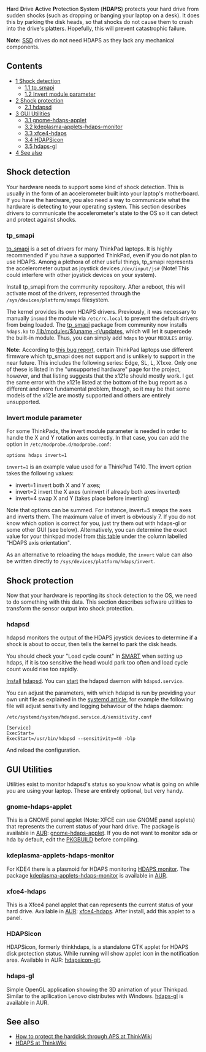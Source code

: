 **H**ard **D**rive **A**ctive **P**rotection **S**ystem (**HDAPS**) protects your hard drive from sudden shocks (such as dropping or banging your laptop on a desk). It does this by parking the disk heads, so that shocks do not cause them to crash into the drive's platters. Hopefully, this will prevent catastrophic failure.

**Note:** [SSD](/index.php/SSD "SSD") drives do not need HDAPS as they lack any mechanical components.

## Contents

*   [1 Shock detection](#Shock_detection)
    *   [1.1 tp_smapi](#tp_smapi)
    *   [1.2 Invert module parameter](#Invert_module_parameter)
*   [2 Shock protection](#Shock_protection)
    *   [2.1 hdapsd](#hdapsd)
*   [3 GUI Utilities](#GUI_Utilities)
    *   [3.1 gnome-hdaps-applet](#gnome-hdaps-applet)
    *   [3.2 kdeplasma-applets-hdaps-monitor](#kdeplasma-applets-hdaps-monitor)
    *   [3.3 xfce4-hdaps](#xfce4-hdaps)
    *   [3.4 HDAPSicon](#HDAPSicon)
    *   [3.5 hdaps-gl](#hdaps-gl)
*   [4 See also](#See_also)

## Shock detection

Your hardware needs to support some kind of shock detection. This is usually in the form of an accelerometer built into your laptop's motherboard. If you have the hardware, you also need a way to communicate what the hardware is detecting to your operating system. This section describes drivers to communicate the accelerometer's state to the OS so it can detect and protect against shocks.

### tp_smapi

[tp_smapi](/index.php/Tp_smapi "Tp smapi") is a set of drivers for many ThinkPad laptops. It is highly recommended if you have a supported ThinkPad, even if you do not plan to use HDAPS. Among a plethora of other useful things, tp_smapi represents the accelerometer output as joystick devices `/dev/input/js#` (Note! This could interfere with other joystick devices on your system).

Install tp_smapi from the community repository. After a reboot, this will activate most of the drivers, represented through the `/sys/devices/platform/smapi` filesystem.

The kernel provides its own HDAPS drivers. Previously, it was necessary to manually `insmod` the module via `/etc/rc.local` to prevent the default drivers from being loaded. The [tp_smapi](/index.php/Tp_smapi "Tp smapi") package from community now installs `hdaps.ko` to [/lib/modules/$(uname -r)/updates](http://www.mail-archive.com/arch-dev-public@archlinux.org/msg01995.html), which will let it supercede the built-in module. Thus, you can simply add `hdaps` to your `MODULES` array.

**Note:** According to [this bug report](http://bugs.debian.org/cgi-bin/bugreport.cgi?bug=628829), certain ThinkPad laptops use different firmware which tp_smapi does not support and is unlikely to support in the near future. This includes the following series: Edge, SL, L, X1xxe. Only one of these is listed in the "unsupported hardware" page for the project, however, and that listing suggests that the x121e should mostly work. I get the same error with the x121e listed at the bottom of the bug report as a different and more fundamental problem, though, so it may be that some models of the x121e are mostly supported and others are entirely unsupported.

### Invert module parameter

For some ThinkPads, the invert module parameter is needed in order to handle the X and Y rotation axes correctly. In that case, you can add the option in `/etc/modprobe.d/modprobe.conf`:

```
options hdaps invert=1

```

`invert=1` is an example value used for a ThinkPad T410\. The invert option takes the following values:

*   invert=1 invert both X and Y axes;
*   invert=2 invert the X axes (uninvert if already both axes inverted)
*   invert=4 swap X and Y (takes place before inverting)

Note that options can be summed. For instance, invert=5 swaps the axes and inverts them. The maximum value of invert is obviously 7\. If you do not know which option is correct for you, just try them out with hdaps-gl or some other GUI (see below). Alternatively, you can determine the exact value for your thinkpad model from [this table](http://www.thinkwiki.org/wiki/Tp_smapi) under the column labelled "HDAPS axis orientation".

As an alternative to reloading the `hdaps` module, the `invert` value can also be written directly to `/sys/devices/platform/hdaps/invert`.

## Shock protection

Now that your hardware is reporting its shock detection to the OS, we need to do something with this data. This section describes software utilities to transform the sensor output into shock protection.

### hdapsd

hdapsd monitors the output of the HDAPS joystick devices to determine if a shock is about to occur, then tells the kernel to park the disk heads.

You should check your "Load cycle count" in [SMART](/index.php/SMART "SMART") when setting up hdaps, if it is too sensitive the head would park too often and load cycle count would rise too rapidly.

[Install](/index.php/Install "Install") [hdapsd](https://www.archlinux.org/packages/?name=hdapsd). You can [start](/index.php/Start "Start") the hdapsd daemon with `hdapsd.service`.

You can adjust the parameters, with which hdapsd is run by providing your own unit file as explained in the [systemd article](/index.php/Systemd#Editing_provided_units "Systemd"), for example the following file will adjust sensitivity and logging behaviour of the hdaps daemon:

 `/etc/systemd/system/hdapsd.service.d/sensitivity.conf` 

```
[Service]
ExecStart=
ExecStart=/usr/bin/hdapsd --sensitivity=40 -blp

```

And reload the configuration.

## GUI Utilities

Utilities exist to monitor hdapsd's status so you know what is going on while you are using your laptop. These are entirely optional, but very handy.

### gnome-hdaps-applet

This is a GNOME panel applet (Note: XFCE can use GNOME panel applets) that represents the current status of your hard drive. The package is available in [AUR](/index.php/AUR "AUR"): [gnome-hdaps-applet](https://aur.archlinux.org/packages/gnome-hdaps-applet/). If you do not want to monitor sda or hda by default, edit the [PKGBUILD](/index.php/PKGBUILD "PKGBUILD") before compiling.

### kdeplasma-applets-hdaps-monitor

For KDE4 there is a plasmoid for HDAPS monitoring [HDAPS monitor](http://kde-look.org/content/show.php/HDAPS+monitor?content=103481). The package [kdeplasma-applets-hdaps-monitor](https://aur.archlinux.org/packages/kdeplasma-applets-hdaps-monitor/) is available in [AUR](/index.php/AUR "AUR").

### xfce4-hdaps

This is a Xfce4 panel applet that can represents the current status of your hard drive. Available in [AUR](/index.php/AUR "AUR"): [xfce4-hdaps](https://aur.archlinux.org/packages/xfce4-hdaps/). After install, add this applet to a panel.

### HDAPSicon

HDAPSicon, formerly thinkhdaps, is a standalone GTK applet for HDAPS disk protection status. While running will show applet icon in the notification area. Available in AUR: [hdapsicon-git](https://aur.archlinux.org/packages/hdapsicon-git/).

### hdaps-gl

Simple OpenGL application showing the 3D animation of your Thinkpad. Similar to the apllication Lenovo distributes with Windows. [hdaps-gl](https://aur.archlinux.org/packages/hdaps-gl/) is available in AUR.

## See also

*   [How to protect the harddisk through APS at ThinkWiki](http://www.thinkwiki.org/wiki/How_to_protect_the_harddisk_through_APS)
*   [HDAPS at ThinkWiki](http://www.thinkwiki.org/wiki/HDAPS)